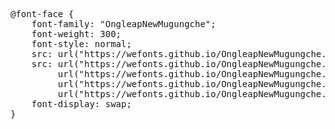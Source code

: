 <pre>
@font-face {   
    font-family: "OngleapNewMugungche";   
    font-weight: 300;   
    font-style: normal;   
    src: url("https://wefonts.github.io/OngleapNewMugungche.eot");   
    src: url("https://wefonts.github.io/OngleapNewMugungche.eot?#iefix") format("embedded-opentype"),   
         url("https://wefonts.github.io/OngleapNewMugungche.woff2") format("woff2"),   
         url("https://wefonts.github.io/OngleapNewMugungche.woff") format("woff"),   
         url("https://wefonts.github.io/OngleapNewMugungche.ttf") format("truetype");   
    font-display: swap;   
}   
</pre>

